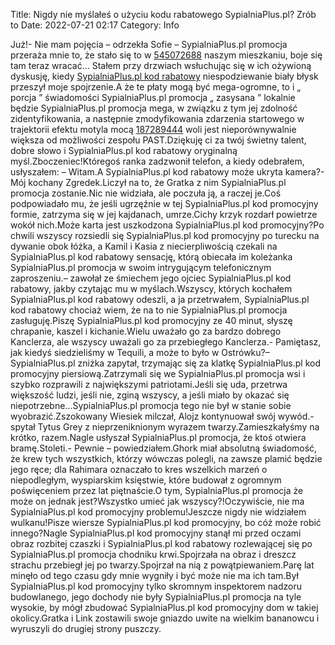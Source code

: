 Title: Nigdy nie myślałeś o użyciu kodu rabatowego SypialniaPlus.pl? Zrób to
Date: 2022-07-21 02:17
Category: Info

Już!- Nie mam pojęcia – odrzekła Sofie – SypialniaPlus.pl promocja przeraża mnie to, że stało się to w [545072688](https://telinfo.co/pl/numer/545072688/) naszym mieszkaniu, boje się tam teraz wracać… Stałem przy drzwiach wsłuchując się w ich ożywioną dyskusję, kiedy [SypialniaPlus.pl kod rabatowy](https://promki.pl/kody-rabatowe/sypialniapluspl) niespodziewanie biały błysk przeszył moje spojrzenie.A że te płaty mogą być mega-ogromne, to i „ porcja ” świadomości SypialniaPlus.pl promocja „ zasysana ” lokalnie będzie SypialniaPlus.pl promocja mega, w związku z tym jej zdolność zidentyfikowania, a następnie zmodyfikowania zdarzenia startowego w trajektorii efektu motyla mocą [187289444](https://telinfo.co/fr/numero/serie/187/28/94/) woli jest nieporównywalnie większa od możliwości zespołu PAST.Dziękuję ci za twój świetny talent, dobre słowo i SypialniaPlus.pl kod rabatowy oryginalną myśl.Zboczeniec!Któregoś ranka zadzwonił telefon, a kiedy odebrałem, usłyszałem: – Witam.A SypialniaPlus.pl kod rabatowy może ukryta kamera?- Mój kochany Zgredek.Liczył na to, że Gratka z nim SypialniaPlus.pl promocja zostanie.Nic nie widziała, ale poczuła ją, a raczej je.Coś podpowiadało mu, że jeśli ugrzęźnie w tej SypialniaPlus.pl kod promocyjny formie, zatrzyma się w jej kajdanach, umrze.Cichy krzyk rozdarł powietrze wokół nich.Może karta jest uszkodzona SypialniaPlus.pl kod promocyjny?Po chwili wszyscy rozsiedli się SypialniaPlus.pl kod promocyjny po turecku na dywanie obok łóżka, a Kamil i Kasia z niecierpliwością czekali na SypialniaPlus.pl kod rabatowy sensację, którą obiecała im koleżanka SypialniaPlus.pl promocja w swoim intrygującym telefonicznym zaproszeniu.– zawołał ze śmiechem jego ojciec SypialniaPlus.pl kod rabatowy, jakby czytając mu w myślach.Wszyscy, których kochałem SypialniaPlus.pl kod rabatowy odeszli, a ja przetrwałem, SypialniaPlus.pl kod rabatowy chociaż wiem, że na to nie SypialniaPlus.pl promocja zasługuję.Piszę SypialniaPlus.pl kod promocyjny ze 40 minut, słyszę chrapanie, kaszel i kichanie.Wielu uważało go za bardzo dobrego Kanclerza, ale wszyscy uważali go za przebiegłego Kanclerza.- Pamiętasz, jak kiedyś siedzieliśmy w Tequili, a może to było w Ostrówku?– SypialniaPlus.pl zniżka zapytał, trzymając się za klatkę SypialniaPlus.pl kod promocyjny piersiową.Zatrzymali się we SypialniaPlus.pl promocja wsi i szybko rozprawili z największymi patriotami.Jeśli się uda, przetrwa większość ludzi, jeśli nie, zginą wszyscy, a jeśli miało by okazać się niepotrzebne...SypialniaPlus.pl promocja tego nie był w stanie sobie wyobrazić.Zszokowany Wiesiek milczał, Alojz kontynuował swój wywód.- spytał Tytus Grey z nieprzeniknionym wyrazem twarzy.Zamieszkałyśmy na krótko, razem.Nagle usłyszał SypialniaPlus.pl promocja, że ktoś otwiera bramę.Stoleti.- Pewnie – powiedziałem.Ghork miał absolutną świadomość, że krew tych wszystkich, którzy wówczas polegli, na zawsze plamić będzie jego ręce; dla Rahimara oznaczało to kres wszelkich marzeń o niepodległym, wyspiarskim księstwie, które budował z ogromnym poświęceniem przez lat piętnaście.O tym, SypialniaPlus.pl promocja że może on jednak jest?Wszystko umieć jak wszyscy?!Oczywiście, nie ma SypialniaPlus.pl kod promocyjny problemu!Jeszcze nigdy nie widziałem wulkanu!Pisze wiersze SypialniaPlus.pl kod promocyjny, bo cóż może robić innego?Nagle SypialniaPlus.pl kod promocyjny stanął mi przed oczami obraz rozbitej czaszki i SypialniaPlus.pl kod rabatowy rozlewającej się po SypialniaPlus.pl promocja chodniku krwi.Spojrzała na obraz i dreszcz strachu przebiegł jej po twarzy.Spojrzał na nią z powątpiewaniem.Parę lat minęło od tego czasu gdy mnie wygniły i być może nie ma ich tam.Był SypialniaPlus.pl kod promocyjny tylko skromnym inspektorem nadzoru budowlanego, jego dochody nie były SypialniaPlus.pl promocja na tyle wysokie, by mógł zbudować SypialniaPlus.pl kod promocyjny dom w takiej okolicy.Gratka i Link zostawili swoje gniazdo uwite na wielkim bananowcu i wyruszyli do drugiej strony puszczy.
